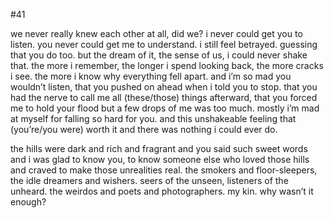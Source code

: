 #41

we never really knew each other at all, did we? i never could get you to listen. you never could get me to understand. i still feel betrayed. guessing that you do too. but the dream of it, the sense of us, i could never shake that. the more i remember, the longer i spend looking back, the more cracks i see. the more i know why everything fell apart. and i’m so mad you wouldn’t listen, that you pushed on ahead when i told you to stop. that you had the nerve to call me all (these/those) things afterward, that you forced me to hold your flood but a few drops of me was too much. mostly i’m mad at myself for falling so hard for you. and this unshakeable feeling that (you’re/you were) worth it and there was nothing i could ever do. 

the hills were dark and rich and fragrant and you said such sweet words and i was glad to know you, to know someone else who loved those hills and craved to make those unrealities real. the smokers and floor-sleepers, the idle dreamers and wishers. seers of the unseen, listeners of the unheard. the weirdos and poets and photographers. my kin. why wasn’t it enough?